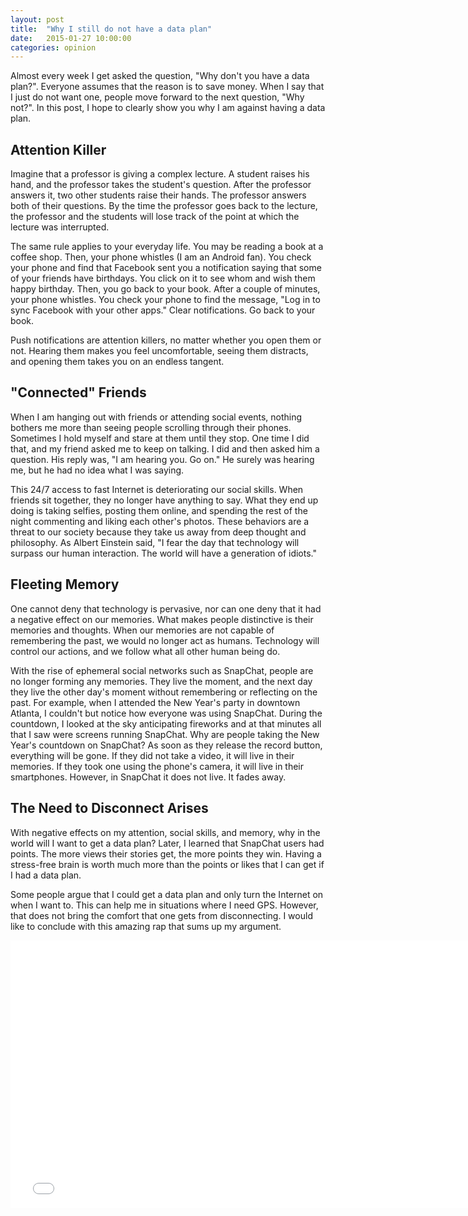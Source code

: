 ```yaml
---
layout: post
title:  "Why I still do not have a data plan"
date:   2015-01-27 10:00:00
categories: opinion
---
```


Almost every week I get asked the question, "Why don't you have a data plan?". Everyone assumes that the reason is to save money. When I say that I just do not want one, people move forward to the next question, "Why not?". In this post, I hope to clearly show you why I am against having a data plan.

Attention Killer
----------------
Imagine that a professor is giving a complex lecture. A student raises his hand, and the professor takes the student's question. After the professor answers it, two other students raise their hands. The professor answers both of their questions. By the time the professor goes back to the lecture, the professor and the students will lose track of the point at which the lecture was interrupted.

The same rule applies to your everyday life. You may be reading a book at a coffee shop. Then, your phone whistles (I am an Android fan). You check your phone and find that Facebook sent you a notification saying that some of your friends have birthdays. You click on it to see whom and wish them happy birthday. Then, you go back to your book. After a couple of minutes, your phone whistles. You check your phone to find the message, "Log in to sync Facebook with your other apps." Clear notifications. Go back to your book.

Push notifications are attention killers, no matter whether you open them or not. Hearing them makes you feel uncomfortable, seeing them distracts, and opening them takes you on an endless tangent.

"Connected" Friends
-------------------
When I am hanging out with friends or attending social events, nothing bothers me more than seeing people scrolling through their phones. Sometimes I hold myself and stare at them until they stop. One time I did that, and my friend asked me to keep on talking. I did and then asked him a question. His reply was, "I am hearing you. Go on." He surely was hearing me, but he had no idea what I was saying.

This 24/7 access to fast Internet is deteriorating our social skills. When friends sit together, they no longer have anything to say. What they end up doing is taking selfies, posting them online, and spending the rest of the night commenting and liking each other's photos. These behaviors are a threat to our society because they take us away from deep thought and philosophy. As Albert Einstein said, "I fear the day that technology will surpass our human interaction. The world will have a generation of idiots."

Fleeting Memory
---------------
One cannot deny that technology is pervasive, nor can one deny that it had a negative effect on our memories. What makes people distinctive is their memories and thoughts. When our memories are not capable of remembering the past, we would no longer act as humans. Technology will control our actions, and we follow what all other human being do.

With the rise of ephemeral social networks such as SnapChat, people are no longer forming any memories. They live the moment, and the next day they live the other day's moment without remembering or reflecting on the past. For example, when I attended the New Year's party in downtown Atlanta, I couldn't but notice how everyone was using SnapChat. During the countdown, I looked at the sky anticipating fireworks and at that minutes all that I saw were screens running SnapChat. Why are people taking the New Year's countdown on SnapChat? As soon as they release the record button, everything will be gone. If they did not take a video, it will live in their memories. If they took one using the phone's camera, it will live in their smartphones. However, in SnapChat it does not live. It fades away.

The Need to Disconnect Arises
-----------------------------
With negative effects on my attention, social skills, and memory, why in the world will I want to get a data plan? Later, I learned that SnapChat users had points. The more views their stories get, the more points they win. Having a stress-free brain is worth much more than the points or likes that I can get if I had a data plan.

Some people argue that I could get a data plan and only turn the Internet on when I want to. This can help me in situations where I need GPS. However, that does not bring the comfort that one gets from disconnecting. I would like to conclude with this amazing rap that sums up my argument.

<iframe width="760" height="428" src="//www.youtube.com/embed/dRl8EIhrQjQ" frameborder="0" allowfullscreen></iframe>

